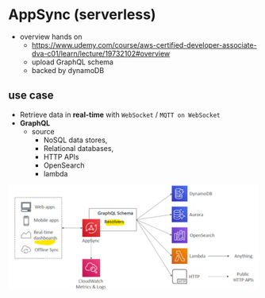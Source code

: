 # AppSync (serverless)
- overview hands on
  - https://www.udemy.com/course/aws-certified-developer-associate-dva-c01/learn/lecture/19732102#overview
  - upload GraphQL schema
  - backed by dynamoDB
   
## use case
- Retrieve data in **real-time** with `WebSocket`  / `MQTT on WebSocket`
- **GraphQL**
  - source
    - NoSQL data stores, 
    - Relational databases, 
    - HTTP APIs
    - OpenSearch 
    - lambda

![img.png](img.png)